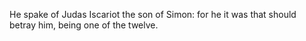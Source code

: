 He spake of Judas Iscariot the son of Simon: for he it was that should betray him, being one of the twelve.
